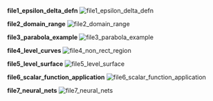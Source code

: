 **file1_epsilon_delta_defn**
![file1_epsilon_delta_defn](https://github.com/nishanpoojary/FSF-mathematics-python-code-archive/blob/master/FSF-2020/calculus-of-several-variables/multivariable-functions-and-paritial-derivatives/multivariable-limits-and-continuity/gifs/file1_epsilon_delta_defn.gif)

**file2_domain_range**
![file2_domain_range](https://github.com/nishanpoojary/FSF-mathematics-python-code-archive/blob/master/FSF-2020/calculus-of-several-variables/multivariable-functions-and-paritial-derivatives/multivariable-limits-and-continuity/gifs/file2_domain_range.gif)

**file3_parabola_example**
![file3_parabola_example](https://github.com/nishanpoojary/FSF-mathematics-python-code-archive/blob/master/FSF-2020/calculus-of-several-variables/multivariable-functions-and-paritial-derivatives/scalar-functions/gifs/file3_parabola_example.gif)

**file4_level_curves**
![file4_non_rect_region](https://github.com/nishanpoojary/FSF-mathematics-python-code-archive/blob/master/FSF-2020/calculus-of-several-variables/multivariable-functions-and-paritial-derivatives/scalar-functions/gifs/file4_level_curves.gif)

**file5_level_surface**
![file5_level_surface](https://github.com/nishanpoojary/FSF-mathematics-python-code-archive/blob/master/FSF-2020/calculus-of-several-variables/multivariable-functions-and-paritial-derivatives/scalar-functions/gifs/file5_level_surface.gif)

**file6_scalar_function_application**
![file6_scalar_function_application](https://github.com/nishanpoojary/FSF-mathematics-python-code-archive/blob/master/FSF-2020/calculus-of-several-variables/multivariable-functions-and-paritial-derivatives/scalar-functions/gifs/file6_scalar_function_application.gif)

**file7_neural_nets**
![file7_neural_nets](https://github.com/nishanpoojary/FSF-mathematics-python-code-archive/blob/master/FSF-2020/calculus-of-several-variables/multivariable-functions-and-paritial-derivatives/scalar-functions/gifs/file7_neural_nets.gif)
